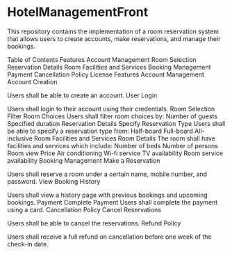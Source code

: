 # HotelManagementFront

This repository contains the implementation of a room reservation system that allows users to create accounts, make reservations, and manage their bookings.

Table of Contents
Features
Account Management
Room Selection
Reservation Details
Room Facilities and Services
Booking Management
Payment
Cancellation Policy
License
Features
Account Management
Account Creation

Users shall be able to create an account.
User Login

Users shall login to their account using their credentials.
Room Selection
Filter Room Choices
Users shall filter room choices by:
Number of guests
Specified duration
Reservation Details
Specify Reservation Type
Users shall be able to specify a reservation type from:
Half-board
Full-board
All-inclusive
Room Facilities and Services
Room Details
The room shall have facilities and services which include:
Number of beds
Number of persons
Room view
Price
Air conditioning
Wi-fi service
TV availability
Room service availability
Booking Management
Make a Reservation

Users shall reserve a room under a certain name, mobile number, and password.
View Booking History

Users shall view a history page with previous bookings and upcoming bookings.
Payment
Complete Payment
Users shall complete the payment using a card.
Cancellation Policy
Cancel Reservations

Users shall be able to cancel the reservations.
Refund Policy

Users shall receive a full refund on cancellation before one week of the check-in date.